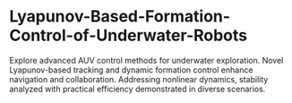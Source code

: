 # Lyapunov-Based-Formation-Control-of-Underwater-Robots
Explore advanced AUV control methods for underwater exploration. Novel Lyapunov-based tracking and dynamic formation control enhance navigation and collaboration. Addressing nonlinear dynamics, stability analyzed with practical efficiency demonstrated in diverse scenarios.
